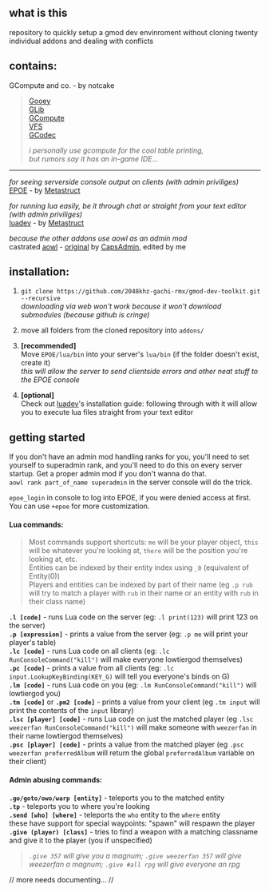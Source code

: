 ## what is this
repository to quickly setup a gmod dev envinroment without cloning twenty individual addons and dealing with conflicts  

## contains:

GCompute and co. - by notcake
> [Gooey](https://github.com/notcake/gooey)     
> [GLib](https://github.com/notcake/glib)       
> [GCompute](https://github.com/notcake/gcompute)  
> [VFS](https://github.com/notcake/vfs)       
> [GCodec](https://github.com/notcake/gcodec)  
> 
> _i personally use gcompute for the cool table printing,_  
> _but rumors say it has an in-game IDE..._


------

_for seeing serverside console output on clients (with admin priviliges)_  
[EPOE](https://github.com/Metastruct/EPOE) - by [Metastruct](https://github.com/Metastruct/)    

_for running lua easily, be it through chat or straight from your text editor (with admin priviliges)_  
[luadev](https://github.com/Metastruct/luadev) - by [Metastruct](https://github.com/Metastruct/)  


_because the other addons use aowl as an admin mod_  
castrated [aowl](https://github.com/2048khz-gachi-rmx/fast_addons) - [original](https://github.com/CapsAdmin/fast_addons) by
  [CapsAdmin](https://github.com/CapsAdmin/), edited by me  

## installation:
1) `git clone https://github.com/2048khz-gachi-rmx/gmod-dev-toolkit.git --recursive`  
_downloading via web won't work because it won't download submodules (because github is cringe)_

2) move all folders from the cloned repository into `addons/`

3) **[recommended]**  
Move `EPOE/lua/bin` into your server's `lua/bin` (if the folder doesn't exist, create it)  
_this will allow the server to send clientside errors and other neat stuff to the EPOE console_

4) **[optional]**  
Check out [luadev](https://github.com/Metastruct/luadev)'s installation guide: following through with it will allow you to execute lua files straight from your text editor

## getting started
If you don't have an admin mod handling ranks for you, you'll need to set yourself to superadmin rank, and you'll need to do this on every server startup. Get a proper admin mod if you don't wanna do that.  
`aowl rank part_of_name superadmin` in the server console will do the trick.

`epoe_login` in console to log into EPOE, if you were denied access at first. You can use `+epoe` for more customization.

#### Lua commands:
> Most commands support shortcuts: `me` will be your player object, `this` will be whatever you're looking at, `there` will be the position you're looking at, etc.  
> Entities can be indexed by their entity index using `_0` (equivalent of Entity(0))  
> Players and entities can be indexed by part of their name (eg `.p rub` will try to match a player with `rub` in their name or an entity with `rub` in their class name) 

**`.l [code]`** - runs Lua code on the server (eg: `.l print(123)` will print 123 on the server)  
**`.p [expression]`** - prints a value from the server (eg: `.p me` will print your player's table)  
**`.lc [code]`** - runs Lua code on all clients (eg: `.lc RunConsoleCommand("kill")` will make everyone lowtiergod themselves)  
**`.pc [code]`** - prints a value from all clients (eg: `.lc input.LookupKeyBinding(KEY_G)` will tell you everyone's binds on G)  
**`.lm [code]`** - runs Lua code on you (eg: `.lm RunConsoleCommand("kill")` will lowtiergod you)  
**`.tm [code]`** or **`.pm2 [code]`** - prints a value from your client (eg `.tm input` will print the contents of the `input` library)  
**`.lsc [player] [code]`** - runs Lua code on just the matched player (eg `.lsc weezerfan RunConsoleCommand("kill")` will make someone with `weezerfan` in their name lowtiergod themselves)  
**`.psc [player] [code]`** - prints a value from the matched player (eg `.psc weezerfan preferredAlbum` will return the global `preferredAlbum` variable on their client)  

#### Admin abusing commands:
**`.go/goto/owo/warp [entity]`** - teleports you to the matched entity  
**`.tp`** - teleports you to where you're looking  
**`.send [who] [where]`** - teleports the `who` entity to the `where` entity  
these have support for special waypoints: "spawn" will respawn the player  
**`.give (player) [class]`** - tries to find a weapon with a matching classname and give it to the player (you if unspecified)  
> _`.give 357` will give you a magnum; `.give weezerfan 357` will give weezerfan a magnum; `.give #all rpg` will give everyone an rpg_  

// more needs documenting... //
